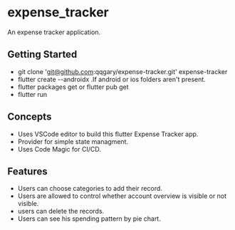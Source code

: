 # expense_tracker

An expense tracker application.

## Getting Started

- git clone 'git@github.com:qqgary/expense-tracker.git' expense-tracker
- flutter create --androidx .If android or ios folders aren't present.
- flutter packages get or flutter pub get
- flutter run

## Concepts

- Uses VSCode editor to build this flutter Expense Tracker app.
- Provider for simple state managment.
- Uses Code Magic for CI/CD.


## Features

- Users can choose categories to add their record.
- Users are allowed to control whether account overview is visible or not visible.
- users can delete the records.
- Users can see his spending pattern by pie chart.


